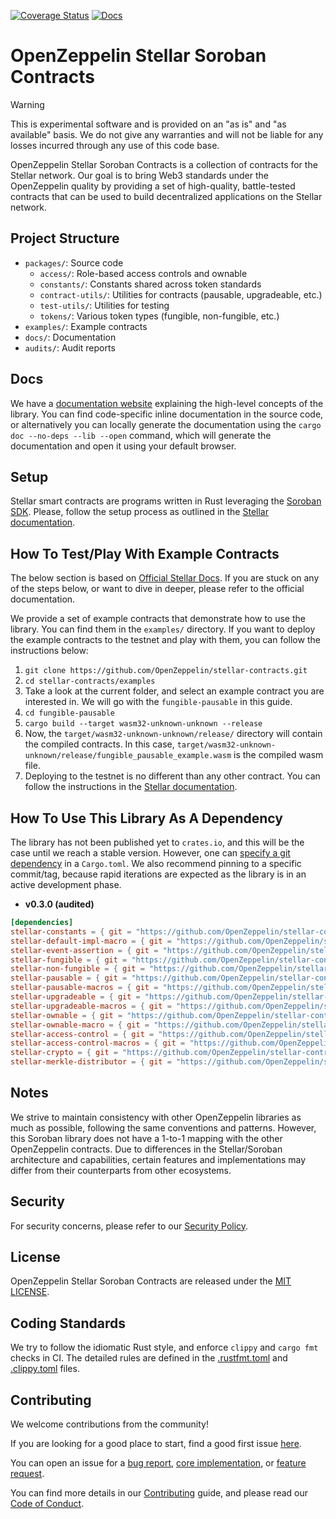 [![Coverage Status](https://codecov.io/gh/OpenZeppelin/openzeppelin-contracts/graph/badge.svg)](https://codecov.io/gh/OpenZeppelin/stellar-contracts)
[![Docs](https://img.shields.io/badge/docs-%F0%9F%93%84-yellow)](https://docs.openzeppelin.com/stellar-contracts)

# OpenZeppelin Stellar Soroban Contracts

> [!Warning]
> This is experimental software and is provided on an "as is" and "as available" basis. We do not give any warranties and will not be liable for any losses incurred through any use of this code base.


OpenZeppelin Stellar Soroban Contracts is a collection of contracts for the Stellar network. Our goal is to bring Web3 standards under the OpenZeppelin quality by providing a set of high-quality, battle-tested contracts that can be used to build decentralized applications on the Stellar network.


## Project Structure

- `packages/`: Source code
  - `access/`: Role-based access controls and ownable
  - `constants/`: Constants shared across token standards
  - `contract-utils/`: Utilities for contracts (pausable, upgradeable, etc.)
  - `test-utils/`: Utilities for testing
  - `tokens/`: Various token types (fungible, non-fungible, etc.)
- `examples/`: Example contracts
- `docs/`: Documentation
- `audits/`: Audit reports


## Docs
We have a [documentation website](https://docs.openzeppelin.com/stellar-contracts/) explaining the high-level concepts of the library. You can find code-specific inline documentation in the source code, or alternatively you can locally generate the documentation using the `cargo doc --no-deps --lib --open` command, which will generate the documentation and open it using your default browser.


## Setup

Stellar smart contracts are programs written in Rust leveraging the [Soroban SDK](https://crates.io/crates/soroban-sdk). Please, follow the setup process as outlined in the [Stellar documentation](https://developers.stellar.org/docs/build/smart-contracts/getting-started/setup).


## How To Test/Play With Example Contracts
The below section is based on [Official Stellar Docs](https://developers.stellar.org/docs/build/smart-contracts/getting-started/hello-world). If you are stuck on any of the steps below, or want to dive in deeper, please refer to the official documentation.

We provide a set of example contracts that demonstrate how to use the library. You can find them in the `examples/` directory. If you want to deploy the example contracts to the testnet and play with them, you can follow the instructions below:
1. `git clone https://github.com/OpenZeppelin/stellar-contracts.git`
2. `cd stellar-contracts/examples`
3. Take a look at the current folder, and select an example contract you are interested in. We will go with the `fungible-pausable` in this guide.
4. `cd fungible-pausable`
5. `cargo build --target wasm32-unknown-unknown --release`
6. Now, the `target/wasm32-unknown-unknown/release/` directory will contain the compiled contracts. In this case, `target/wasm32-unknown-unknown/release/fungible_pausable_example.wasm` is the compiled wasm file.
7. Deploying to the testnet is no different than any other contract. You can follow the instructions in the [Stellar documentation](https://developers.stellar.org/docs/build/smart-contracts/getting-started/deploy-to-testnet).


## How To Use This Library As A Dependency

The library has not been published yet to `crates.io`, and this will be the case until we reach a stable version. However, one can [specify a git dependency](https://doc.rust-lang.org/cargo/reference/specifying-dependencies.html#specifying-dependencies-from-git-repositories) in a `Cargo.toml`. We also recommend pinning to a specific commit/tag, because rapid iterations are expected as the library is in an active development phase.

- **v0.3.0 (audited)**
```toml
[dependencies]
stellar-constants = { git = "https://github.com/OpenZeppelin/stellar-contracts", tag = "v0.3.0" }
stellar-default-impl-macro = { git = "https://github.com/OpenZeppelin/stellar-contracts", tag = "v0.3.0" }
stellar-event-assertion = { git = "https://github.com/OpenZeppelin/stellar-contracts", tag = "v0.3.0" }
stellar-fungible = { git = "https://github.com/OpenZeppelin/stellar-contracts", tag = "v0.3.0" }
stellar-non-fungible = { git = "https://github.com/OpenZeppelin/stellar-contracts", tag = "v0.3.0" }
stellar-pausable = { git = "https://github.com/OpenZeppelin/stellar-contracts", tag = "v0.3.0" }
stellar-pausable-macros = { git = "https://github.com/OpenZeppelin/stellar-contracts", tag = "v0.3.0" }
stellar-upgradeable = { git = "https://github.com/OpenZeppelin/stellar-contracts", tag = "v0.3.0" }
stellar-upgradeable-macros = { git = "https://github.com/OpenZeppelin/stellar-contracts", tag = "v0.3.0" }
stellar-ownable = { git = "https://github.com/OpenZeppelin/stellar-contracts", tag = "v0.3.0" }
stellar-ownable-macro = { git = "https://github.com/OpenZeppelin/stellar-contracts", tag = "v0.3.0" }
stellar-access-control = { git = "https://github.com/OpenZeppelin/stellar-contracts", tag = "v0.3.0" }
stellar-access-control-macros = { git = "https://github.com/OpenZeppelin/stellar-contracts", tag = "v0.3.0" }
stellar-crypto = { git = "https://github.com/OpenZeppelin/stellar-contracts", tag = "v0.3.0" }
stellar-merkle-distributor = { git = "https://github.com/OpenZeppelin/stellar-contracts", tag = "v0.3.0" }

```

## Notes

We strive to maintain consistency with other OpenZeppelin libraries as much as possible, following the same conventions and patterns. However, this Soroban library does not have a 1-to-1 mapping with the other OpenZeppelin contracts. Due to differences in the Stellar/Soroban architecture and capabilities, certain features and implementations may differ from their counterparts from other ecosystems.

## Security

For security concerns, please refer to our [Security Policy](SECURITY.md).


## License

OpenZeppelin Stellar Soroban Contracts are released under the [MIT LICENSE](LICENSE).


## Coding Standards

We try to follow the idiomatic Rust style, and enforce `clippy` and `cargo fmt` checks in CI.
The detailed rules are defined in the [.rustfmt.toml](./rustfmt.toml) and [.clippy.toml](./clippy.toml) files.


## Contributing

We welcome contributions from the community!

If you are looking for a good place to start, find a good first issue [here](https://github.com/OpenZeppelin/stellar-contracts/issues?q=is%3Aissue%20state%3Aopen%20label%3A%22good%20first%20issue%22).

You can open an issue for a [bug report](https://github.com/OpenZeppelin/stellar-contracts/issues/new?template=bug_report.yml), [core implementation](https://github.com/OpenZeppelin/stellar-contracts/issues/new?template=core_implementation.yml), or [feature request](https://github.com/OpenZeppelin/stellar-contracts/issues/new?template=feature_request.ymll).

You can find more details in our [Contributing](CONTRIBUTING.md) guide, and please read our [Code of Conduct](CODE_OF_CONDUCT.md).
